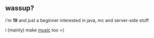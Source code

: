 ## wassup?
i'm **19** and just a beginner interested in java, mc and server-side stuff

i (mainly) make <a href="https://soundcloud.com/busyboyyy/">music</a> too =)
